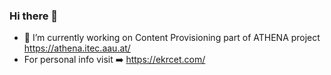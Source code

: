 ### Hi there 👋
- 🔭 I’m currently working on Content Provisioning part of ATHENA project https://athena.itec.aau.at/
- For personal info visit ➡️ https://ekrcet.com/
<!--
**ekremcet/ekremcet** is a ✨ _special_ ✨ repository because its `README.md` (this file) appears on your GitHub profile.

Here are some ideas to get you started:

- 🔭 I’m currently working on ...
- 🌱 I’m currently learning ...
- 👯 I’m looking to collaborate on ...
- 🤔 I’m looking for help with ...
- 💬 Ask me about ...
- 📫 How to reach me: ...
- 😄 Pronouns: ...
- ⚡ Fun fact: ...
-->
